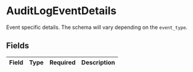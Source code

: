 # AuditLogEventDetails

Event specific details. The schema will vary depending on the `event_type`.


## Fields

| Field       | Type        | Required    | Description |
| ----------- | ----------- | ----------- | ----------- |